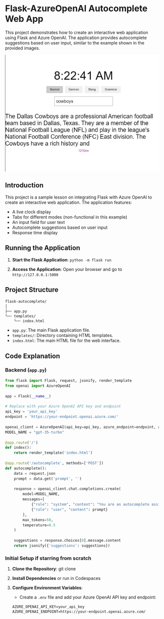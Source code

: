   
# Flask-AzureOpenAI Autocomplete Web App  
   
This project demonstrates how to create an interactive web application using Flask and Azure OpenAI. The application provides autocomplete suggestions based on user input, similar to the example shown in the provided images.  

![Autocomplete Web App Demo](https://github.com/BSMP-Coders/advanced_coding_wiki/blob/main/media/flaskautocomplete.png?raw=true)

## Introduction  
   
This project is a sample lesson on integrating Flask with Azure OpenAI to create an interactive web application. The application features:  
- A live clock display  
- Tabs for different modes (non-functional in this example)  
- An input field for user text  
- Autocomplete suggestions based on user input  
- Response time display  

   
## Running the Application  
   
1. **Start the Flask Application**:  `python -m flask run`
   
2. **Access the Application**: Open your browser and go to `http://127.0.0.1:5000`  
   
## Project Structure  
   
```  
flask-autocomplete/  
│  
├── app.py  
└── templates/  
    └── index.html  
```  
   
- `app.py`: The main Flask application file.  
- `templates/`: Directory containing HTML templates.  
- `index.html`: The main HTML file for the web interface.  
   
## Code Explanation  
   
### Backend (`app.py`)  
   
```python  
from flask import Flask, request, jsonify, render_template  
from openai import AzureOpenAI  
   
app = Flask(__name__)  
   
# Replace with your Azure OpenAI API key and endpoint  
api_key = 'your_api_key'  
endpoint = 'https://your-endpoint.openai.azure.com/'  
   
openai_client = AzureOpenAI(api_key=api_key, azure_endpoint=endpoint, api_version="2024-05-01-preview")  
MODEL_NAME = "gpt-35-turbo"  
   
@app.route('/')  
def index():  
    return render_template('index.html')  
   
@app.route('/autocomplete', methods=['POST'])  
def autocomplete():  
    data = request.json  
    prompt = data.get('prompt', '')  
  
    response = openai_client.chat.completions.create(  
        model=MODEL_NAME,  
        messages=[  
            {"role": "system", "content": "You are an autocomplete assistant."},  
            {"role": "user", "content": prompt}  
        ],  
        max_tokens=50,  
        temperature=0.5  
    )  
  
    suggestions = response.choices[0].message.content
    return jsonify({'suggestions': suggestions})  
```
### Initial Setup if starring from scratch

   
1. **Clone the Repository**:  git clone
    
1. **Install Dependencies** or run in Codespaces
   
1. **Configure Environment Variables**:  
   - Create a `.env` file and add your Azure OpenAI API key and endpoint:  
     
    ```env  
    AZURE_OPENAI_API_KEY=your_api_key  
    AZURE_OPENAI_ENDPOINT=https://your-endpoint.openai.azure.com/  
    ```  